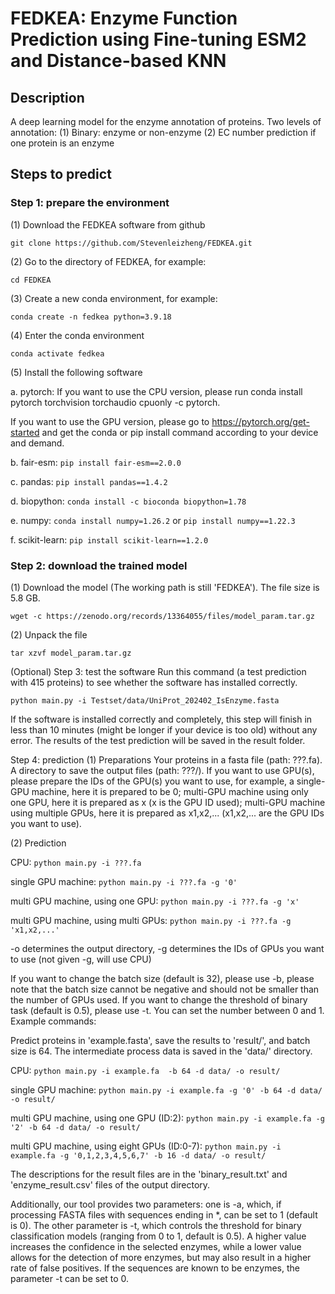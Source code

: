 # FEDKEA: Enzyme Function Prediction using Fine-tuning ESM2 and Distance-based KNN
## Description
A deep learning model for the enzyme annotation of proteins.
Two levels of annotation:
(1) Binary: enzyme or non-enzyme
(2) EC number prediction if one protein is an enzyme
## Steps to predict
### Step 1: prepare the environment
(1) Download the FEDKEA software from github

``git clone https://github.com/Stevenleizheng/FEDKEA.git``

(2) Go to the directory of FEDKEA, for example:

``cd FEDKEA`` 

(3) Create a new conda environment, for example:

``conda create -n fedkea python=3.9.18``

(4) Enter the conda environment

``conda activate fedkea``

(5) Install the following software

a. pytorch:
If you want to use the CPU version, please run conda install pytorch torchvision torchaudio cpuonly -c pytorch.

If you want to use the GPU version, please go to https://pytorch.org/get-started and get the conda or pip install command according to your device and demand.

b. fair-esm: ``pip install fair-esm==2.0.0``

c. pandas: ``pip install pandas==1.4.2``

d. biopython: ``conda install -c bioconda biopython=1.78``

e. numpy: ``conda install numpy=1.26.2`` or ``pip install numpy==1.22.3``

f. scikit-learn: ``pip install scikit-learn==1.2.0``

### Step 2: download the trained model
(1) Download the model (The working path is still 'FEDKEA'). The file size is 5.8 GB.

``wget -c https://zenodo.org/records/13364055/files/model_param.tar.gz``

(2) Unpack the file

``tar xzvf model_param.tar.gz``

(Optional) Step 3: test the software
Run this command (a test prediction with 415 proteins) to see whether the software has installed correctly.

``python main.py -i Testset/data/UniProt_202402_IsEnzyme.fasta ``

If the software is installed correctly and completely, this step will finish in less than 10 minutes (might be longer if your device is too old) without any error. The results of the test prediction will be saved in the result folder.

Step 4: prediction
(1) Preparations
Your proteins in a fasta file (path: ???.fa).
A directory to save the output files (path: ???/).
If you want to use GPU(s), please prepare the IDs of the GPU(s) you want to use, for example, a single-GPU machine, here it is prepared to be 0; multi-GPU machine using only one GPU, here it is prepared as x (x is the GPU ID used); multi-GPU machine using multiple GPUs, here it is prepared as x1,x2,... (x1,x2,... are the GPU IDs you want to use).

(2) Prediction

CPU: ``python main.py -i ???.fa ``

single GPU machine: ``python main.py -i ???.fa -g '0' ``

multi GPU machine, using one GPU: ``python main.py -i ???.fa -g 'x'``

multi GPU machine, using multi GPUs: ``python main.py -i ???.fa -g 'x1,x2,...' ``

-o determines the output directory, -g determines the IDs of GPUs you want to use (not given -g, will use CPU)

If you want to change the batch size (default is 32), please use -b, please note that the batch size cannot be negative and should not be smaller than the number of GPUs used.
If you want to change the threshold of binary task (default is 0.5), please use -t. You can set the number between 0 and 1.
Example commands:

Predict proteins in 'example.fasta', save the results to 'result/', and batch size is 64. The intermediate process data is saved in the 'data/' directory.

CPU: ``python main.py -i example.fa  -b 64 -d data/ -o result/``

single GPU machine: ``python main.py -i example.fa -g '0' -b 64 -d data/ -o result/``

multi GPU machine, using one GPU (ID:2): ``python main.py -i example.fa -g '2' -b 64 -d data/ -o result/`` 
 
multi GPU machine, using eight GPUs (ID:0-7): ``python main.py -i example.fa -g '0,1,2,3,4,5,6,7' -b 16 -d data/ -o result/`` 

The descriptions for the result files are in the 'binary_result.txt' and 'enzyme_result.csv' files of the output directory.

Additionally, our tool provides two parameters: one is -a, which, if processing FASTA files with sequences ending in *, can be set to 1 (default is 0). The other parameter is -t, which controls the threshold for binary classification models (ranging from 0 to 1, default is 0.5). A higher value increases the confidence in the selected enzymes, while a lower value allows for the detection of more enzymes, but may also result in a higher rate of false positives. If the sequences are known to be enzymes, the parameter -t can be set to 0.

